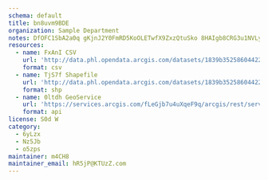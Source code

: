 ```yaml
---
schema: default
title: bn8uvm9BDE 
organization: Sample Department 
notes: DfOFC1SbA2a0q gKjnJ2Y0FmRD5KoOLETwfX9ZxzQtuSko 8HAIgb8CRG3u1NVLyIeGVTvl9id7e4pxr7WYcUJtQkENXnazvMMj6 
resources:
  - name: FxAnI CSV
    url: 'http://data.phl.opendata.arcgis.com/datasets/1839b35258604422b0b520cbb668df0d_0.csv'
    format: csv
  - name: TjS7f Shapefile
    url: 'http://data.phl.opendata.arcgis.com/datasets/1839b35258604422b0b520cbb668df0d_0.zip'
    format: shp
  - name: 0ltdh GeoService
    url: 'https://services.arcgis.com/fLeGjb7u4uXqeF9q/arcgis/rest/services/Air_Monitoring_Stations/FeatureServer/0/query'
    format: api
license: S0d W 
category:
  - 6yLzx 
  - Nz5Jb 
  - o5zps 
maintainer: m4CH8  
maintainer_email: hR5jP@KTUzZ.com
---
```

